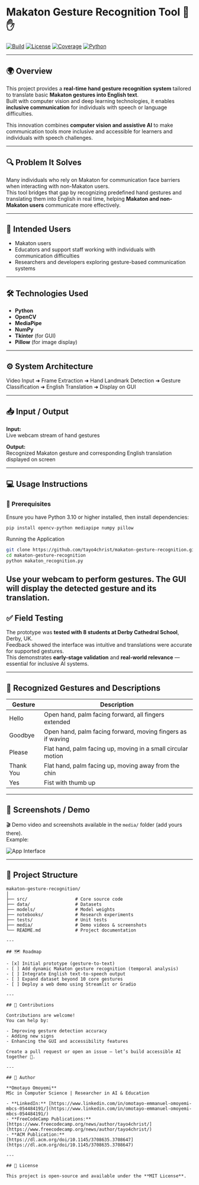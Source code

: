 # Makaton Gesture Recognition Tool 🤖✋
[![Build](https://img.shields.io/badge/build-passing-brightgreen)](#)
[![License](https://img.shields.io/badge/license-MIT-blue)](#)
[![Coverage](https://img.shields.io/badge/coverage-80%25-green)](#)
[![Python](https://img.shields.io/badge/python-3.10%2B-yellow)](#)

---

## 🌍 Overview

This project provides a **real-time hand gesture recognition system** tailored to translate basic **Makaton gestures into English text**.  
Built with computer vision and deep learning technologies, it enables **inclusive communication** for individuals with speech or language difficulties.

This innovation combines **computer vision and assistive AI** to make communication tools more inclusive and accessible for learners and individuals with speech challenges.

---

## 🔍 Problem It Solves

Many individuals who rely on Makaton for communication face barriers when interacting with non-Makaton users.  
This tool bridges that gap by recognizing predefined hand gestures and translating them into English in real time, helping **Makaton and non-Makaton users** communicate more effectively.

---

## 👥 Intended Users

- Makaton users  
- Educators and support staff working with individuals with communication difficulties  
- Researchers and developers exploring gesture-based communication systems  

---

## 🛠️ Technologies Used

- **Python**
- **OpenCV**
- **MediaPipe**
- **NumPy**
- **Tkinter** (for GUI)
- **Pillow** (for image display)

---

## ⚙️ System Architecture

Video Input ➜ Frame Extraction ➜ Hand Landmark Detection ➜ Gesture Classification ➜ English Translation ➜ Display on GUI

---

## 📥 Input / Output

**Input:**  
Live webcam stream of hand gestures  

**Output:**  
Recognized Makaton gesture and corresponding English translation displayed on screen  

---

## 💻 Usage Instructions

### 🧰 Prerequisites
Ensure you have Python 3.10 or higher installed, then install dependencies:

```bash
pip install opencv-python mediapipe numpy pillow

```

Running the Application
```bash
git clone https://github.com/tayo4christ/makaton-gesture-recognition.git
cd makaton-gesture-recognition
python makaton_recognition.py
```

Use your webcam to perform gestures. The GUI will display the detected gesture and its translation.
---

## ✅ Field Testing

The prototype was **tested with 8 students at Derby Cathedral School**, Derby, UK.  
Feedback showed the interface was intuitive and translations were accurate for supported gestures.  
This demonstrates **early-stage validation** and **real-world relevance** — essential for inclusive AI systems.

---

## 🧠 Recognized Gestures and Descriptions

| Gesture   | Description                                                          |
|------------|----------------------------------------------------------------------|
| Hello      | Open hand, palm facing forward, all fingers extended                 |
| Goodbye    | Open hand, palm facing forward, moving fingers as if waving          |
| Please     | Flat hand, palm facing up, moving in a small circular motion         |
| Thank You  | Flat hand, palm facing up, moving away from the chin                 |
| Yes        | Fist with thumb up                                                   |

---

## 📸 Screenshots / Demo

🎬 Demo video and screenshots available in the `media/` folder (add yours there).  
Example:

![App Interface](media/demo-sample.png)

---

## 🧱 Project Structure

```text
makaton-gesture-recognition/
│
├── src/                  # Core source code
├── data/                 # Datasets
├── models/               # Model weights
├── notebooks/            # Research experiments
├── tests/                # Unit tests
├── media/                # Demo videos & screenshots
└── README.md             # Project documentation

---

## 🗺️ Roadmap

- [x] Initial prototype (gesture-to-text)  
- [ ] Add dynamic Makaton gesture recognition (temporal analysis)  
- [ ] Integrate English text-to-speech output  
- [ ] Expand dataset beyond 10 core gestures  
- [ ] Deploy a web demo using Streamlit or Gradio  

---

## 🤝 Contributions

Contributions are welcome!  
You can help by:

- Improving gesture detection accuracy  
- Adding new signs  
- Enhancing the GUI and accessibility features  

Create a pull request or open an issue — let’s build accessible AI together 💪.

---

## 🧠 Author

**Omotayo Omoyemi**  
MSc in Computer Science | Researcher in AI & Education  

- **LinkedIn:** [https://www.linkedin.com/in/omotayo-emmanuel-omoyemi-mbcs-054484191/](https://www.linkedin.com/in/omotayo-emmanuel-omoyemi-mbcs-054484191/)  
- **FreeCodeCamp Publications:** [https://www.freecodecamp.org/news/author/tayo4christ/](https://www.freecodecamp.org/news/author/tayo4christ/)  
- **ACM Publication:** [https://dl.acm.org/doi/10.1145/3708635.3708647](https://dl.acm.org/doi/10.1145/3708635.3708647)  

---

## 📜 License

This project is open-source and available under the **MIT License**.
